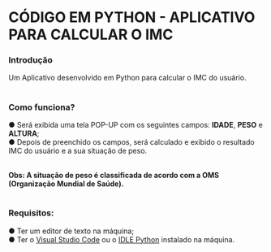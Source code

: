 # CÓDIGO EM PYTHON - APLICATIVO PARA CALCULAR O IMC

<h3>Introdução</h3>
Um Aplicativo desenvolvido em Python para calcular o IMC do usuário.

# <h3>Como funciona? <br>
 ● Será exibida uma tela POP-UP com os seguintes campos: <b>IDADE</b>, <b>PESO</b> e <b>ALTURA</b>; <br>
 ● Depois de preenchido os campos, será calculado e exibido o resultado IMC do usuário e a sua situação de peso.

<br>
<strong>
Obs: A situação de peso é classificada de acordo com a OMS (Organização Mundial de Saúde).</strong>
</h3>


# <h3>Requisitos:
 ● Ter um editor de texto na máquina; <br>
 ● Ter o <a href="https://code.visualstudio.com/download">Visual Studio Code</a> ou o <a href="https://www.python.org/downloads/">IDLE Python</a> instalado na máquina.</h3>
